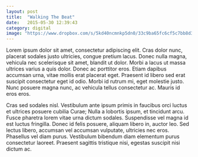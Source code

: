 ```yaml
---
layout: post
title:  "Walking The Beat"
date:   2015-05-30 12:39:43
category: digital
image: "https://www.dropbox.com/s/5kd40ncmnkp5dn0/33c9ba65fc6cf5c7bb8d353f72aa16e5.jpg"
---
```


Lorem ipsum dolor sit amet, consectetur adipiscing elit. Cras dolor nunc, placerat sodales justo ultricies, congue pretium lacus. Donec nulla magna, vehicula nec scelerisque sit amet, blandit ut dolor. Morbi a lacus ut massa ultrices varius a quis dolor. Donec ac porttitor eros. Etiam dapibus accumsan urna, vitae mollis erat placerat eget. Praesent id libero sed erat suscipit consectetur eget id odio. Morbi id rutrum mi, eget molestie justo. Nunc posuere magna nunc, ac vehicula tellus consectetur ac. Mauris id eros eros.

Cras sed sodales nisl. Vestibulum ante ipsum primis in faucibus orci luctus et ultrices posuere cubilia Curae; Nulla a lobortis ipsum, et tincidunt arcu. Fusce pharetra lorem vitae urna dictum sodales. Suspendisse vel magna id est luctus fringilla. Donec id felis posuere, aliquam libero in, auctor leo. Sed lectus libero, accumsan vel accumsan vulputate, ultricies nec eros. Phasellus vel diam purus. Vestibulum bibendum diam elementum purus consectetur laoreet. Praesent sagittis tristique nisi, egestas suscipit nisi dictum ac.
